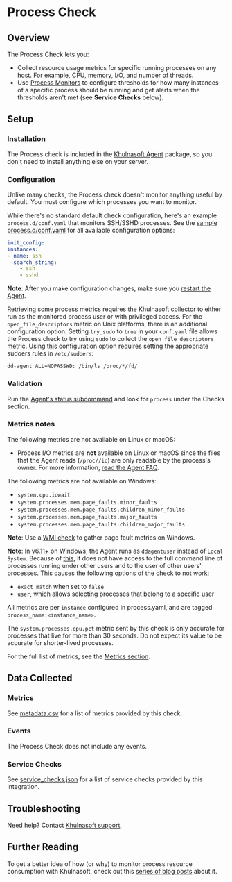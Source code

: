 # Process Check

## Overview

The Process Check lets you:
- Collect resource usage metrics for specific running processes on any host. For example, CPU, memory, I/O, and number of threads.
- Use [Process Monitors][1] to configure thresholds for how many instances of a specific process should be running and get alerts when the thresholds aren't met (see **Service Checks** below).

## Setup

### Installation

The Process check is included in the [Khulnasoft Agent][2] package, so you don't need to install anything else on your server.

### Configuration

Unlike many checks, the Process check doesn't monitor anything useful by default. You must configure which processes you want to monitor.

While there's no standard default check configuration, here's an example `process.d/conf.yaml` that monitors SSH/SSHD processes. See the [sample process.d/conf.yaml][3] for all available configuration options:

```yaml
init_config:
instances:
- name: ssh
  search_string:
    - ssh
    - sshd
```

**Note**: After you make configuration changes, make sure you [restart the Agent][4].

Retrieving some process metrics requires the Khulnasoft collector to either run as the monitored process user or with privileged access. For the `open_file_descriptors` metric on Unix platforms, there is an additional configuration option. Setting `try_sudo` to `true` in your `conf.yaml` file allows the Process check to try using `sudo` to collect the `open_file_descriptors` metric. Using this configuration option requires setting the appropriate sudoers rules in `/etc/sudoers`:

```shell
dd-agent ALL=NOPASSWD: /bin/ls /proc/*/fd/
```

### Validation

Run the [Agent's status subcommand][5] and look for `process` under the Checks section.

### Metrics notes

The following metrics are not available on Linux or macOS:
- Process I/O metrics are **not** available on Linux or macOS since the files that the Agent reads (`/proc//io`) are only readable by the process's owner. For more information, [read the Agent FAQ][6].

The following metrics are not available on Windows:
- `system.cpu.iowait`
- `system.processes.mem.page_faults.minor_faults`
- `system.processes.mem.page_faults.children_minor_faults`
- `system.processes.mem.page_faults.major_faults`
- `system.processes.mem.page_faults.children_major_faults`

**Note**: Use a [WMI check][11] to gather page fault metrics on Windows.

**Note**: In v6.11+ on Windows, the Agent runs as `ddagentuser` instead of `Local System`. Because of [this][12], it does not have access to the full command line of processes running under other users and to the user of other users' processes. This causes the following options of the check to not work:
- `exact_match` when set to `false`
- `user`, which allows selecting processes that belong to a specific user

All metrics are per `instance` configured in process.yaml, and are tagged `process_name:<instance_name>`.

The `system.processes.cpu.pct` metric sent by this check is only accurate for processes that live for more 
than 30 seconds. Do not expect its value to be accurate for shorter-lived processes.

For the full list of metrics, see the [Metrics section](#metrics).

## Data Collected

### Metrics

See [metadata.csv][7] for a list of metrics provided by this check.

### Events

The Process Check does not include any events.

### Service Checks

See [service_checks.json][8] for a list of service checks provided by this integration.

## Troubleshooting

Need help? Contact [Khulnasoft support][9].

## Further Reading

To get a better idea of how (or why) to monitor process resource consumption with Khulnasoft, check out this [series of blog posts][10] about it.

[1]: https://docs.khulnasoft.com/monitors/create/types/process_check/?tab=checkalert
[2]: https://app.khulnasoft.com/account/settings/agent/latest
[3]: https://github.com/KhulnaSoft/integrations-core/blob/master/process/khulnasoft_checks/process/data/conf.yaml.example
[4]: https://docs.khulnasoft.com/agent/guide/agent-commands/#start-stop-and-restart-the-agent
[5]: https://docs.khulnasoft.com/agent/guide/agent-commands/#agent-status-and-information
[6]: https://docs.khulnasoft.com/agent/faq/why-don-t-i-see-the-system-processes-open-file-descriptors-metric/
[7]: https://github.com/KhulnaSoft/integrations-core/blob/master/process/metadata.csv
[8]: https://github.com/KhulnaSoft/integrations-core/blob/master/process/assets/service_checks.json
[9]: https://docs.khulnasoft.com/help/
[10]: https://www.khulnasoft.com/blog/process-check-monitoring
[11]: https://docs.khulnasoft.com/integrations/wmi_check/
[12]: https://docs.khulnasoft.com/agent/guide/windows-agent-ddagent-user/#process-check
